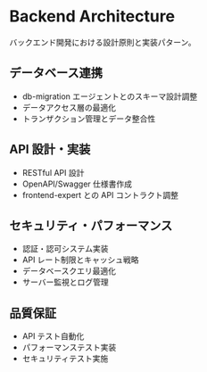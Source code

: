 # Backend Architecture

バックエンド開発における設計原則と実装パターン。

## データベース連携

- db-migration エージェントとのスキーマ設計調整
- データアクセス層の最適化
- トランザクション管理とデータ整合性

## API 設計・実装

- RESTful API 設計
- OpenAPI/Swagger 仕様書作成
- frontend-expert との API コントラクト調整

## セキュリティ・パフォーマンス

- 認証・認可システム実装
- API レート制限とキャッシュ戦略
- データベースクエリ最適化
- サーバー監視とログ管理

## 品質保証

- API テスト自動化
- パフォーマンステスト実装
- セキュリティテスト実施
